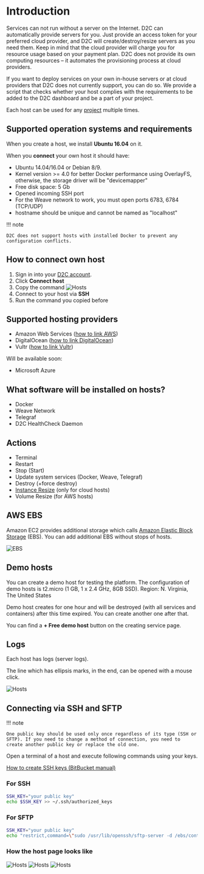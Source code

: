 # Introduction

Services can not run without a server on the Internet. D2C can automatically provide servers for you. Just provide an access token for your preferred cloud provider, and D2C will create/destroy/resize servers as you need them. Keep in mind that the cloud provider will charge you for resource usage based on your payment plan. D2C does not provide its own computing resources – it automates the provisioning process at cloud providers.

If you want to deploy services on your own in-house servers or at cloud providers that D2C does not currently support, you can do so. We provide a script that checks whether your host complies with the requirements to be added to the D2C dashboard and be a part of your project.

Each host can be used for any [project](/getting-started/projects/) multiple times.

## Supported operation systems and requirements

When you create a host, we install **Ubuntu 16.04** on it.

When you **connect** your own host it should have:

- Ubuntu 14.04/16.04 or Debian 8/9.
- Kernel version >= 4.0 for better Docker performance using OverlayFS, otherwise, the storage driver will be "devicemapper"
- Free disk space: 5 Gb
- Opened incoming SSH port
- For the Weave network to work, you must open ports 6783, 6784 (TCP/UDP)
- hostname should be unique and cannot be named as "localhost"

!!! note

    D2C does not support hosts with installed Docker to prevent any configuration conflicts.

## How to connect own host

1. Sign in into your [D2C account](https://panel.d2c.io/account/signup).
2. Click **Connect host**
3. Copy the command
![Hosts](../img/hosts_connect_own.png)
4. Connect to your host via **SSH**
5. Run the command you copied before

## Supported hosting providers

- Amazon Web Services ([how to link AWS](/getting-started/cloud-providers/#amazon-web-services))
- DigitalOcean ([how to link DigitalOcean](/getting-started/cloud-providers/#digital-ocean))
- Vultr ([how to link Vultr](/getting-started/cloud-providers/#vultr))

Will be available soon:

- Microsoft Azure

## What software will be installed on hosts?

- Docker
- Weave Network
- Telegraf
- D2C HealthCheck Daemon

## Actions

- Terminal
- Restart
- Stop (Start)
- Update system services (Docker, Weave, Telegraf)
- Destroy (+force destroy)
- [Instance Resize](/platform/scaling/#vertical-scaling) (only for cloud hosts)
- Volume Resize (for AWS hosts)

## AWS EBS

Amazon EC2 provides additional storage which calls [Amazon Elastic Block Storage](https://aws.amazon.com/ebs/?nc1=h_ls) (EBS). You can add additional EBS without stops of hosts.

![EBS](../img/scaling_ebs.png)

## Demo hosts

You can create a demo host for testing the platform.
The configuration of demo hosts is t2.micro (1 GB, 1 x 2.4 GHz, 8GB SSD).
Region: N. Virginia, The United States

Demo host creates for one hour and will be destroyed (with all services and containers) after this time expired. You can create another one after that.

You can find a **+ Free demo host** button on the creating service page.

## Logs

Each host has logs (server logs).

The line which has ellipsis marks, in the end, can be opened with a mouse click.

![Hosts](../img/host_logs.png)

## Connecting via SSH and SFTP

!!! note

    One public key should be used only once regardless of its type (SSH or SFTP). If you need to change a method of connection, you need to create another public key or replace the old one.

Open a terminal of a host and execute following commands using your keys.

[How to create SSH keys (BitBucket manual)](https://confluence.atlassian.com/bitbucketserver/creating-ssh-keys-776639788.html)

### For SSH

```bash
SSH_KEY="your public key"
echo $SSH_KEY >> ~/.ssh/authorized_keys
```

### For SFTP

```bash
SSH_KEY="your public key"
echo "restrict,command=\"sudo /usr/lib/openssh/sftp-server -d /ebs/containers\" $SSH_KEY" >> ~/.ssh/authorized_keys
```


### How the host page looks like

![Hosts](../img/host_page.png)
![Hosts](../img/host_page2.png)
![Hosts](../img/host_page3.png)
